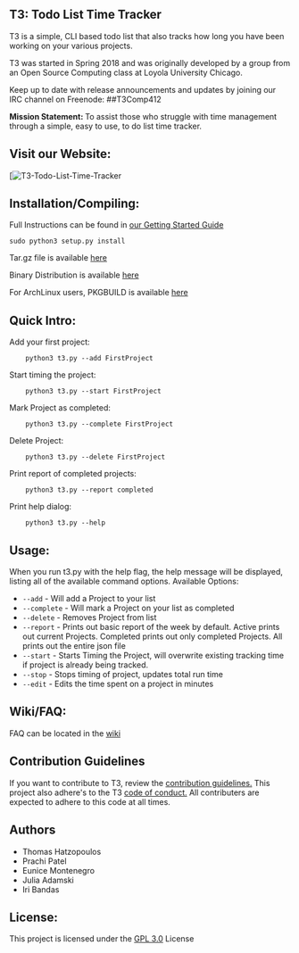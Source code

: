 ## T3: Todo List Time Tracker

T3 is a simple, CLI based todo list that also tracks how long you have been working on your various projects.

T3 was started in Spring 2018 and was originally developed by a group from an Open Source Computing class at Loyola University Chicago.

Keep up to date with release announcements and updates by joining our IRC channel on Freenode: ##T3Comp412

<b>Mission Statement: </b>
To assist those who struggle with time management through a simple, easy to use, to do list time tracker.


## Visit our Website:
[![T3-Todo-List-Time-Tracker](https://github.com/j-adamski/T3-Todo-List-Time-Tracker/blob/master/logos/linkToSite.png)

## Installation/Compiling:
Full Instructions can be found in [our Getting Started Guide](https://github.com/j-adamski/T3-Todo-List-Time-Tracker/blob/master/GettingStarted.md)
```
sudo python3 setup.py install
```
Tar.gz file is available [here](https://github.com/j-adamski/T3-Todo-List-Time-Tracker/blob/master/archive/t3-1.2.0.tar.gz)

Binary Distribution is available [here](https://github.com/j-adamski/T3-Todo-List-Time-Tracker/blob/master/archive/t3-1.2.0-dev1-py3-none-any.whl)

For ArchLinux users, PKGBUILD is available [here](https://github.com/j-adamski/T3-Todo-List-Time-Tracker/blob/master/archive/PKGBUILD) 

## Quick Intro:
Add your first project:
```
    python3 t3.py --add FirstProject
```

Start timing the project:
```
    python3 t3.py --start FirstProject
```

Mark Project as completed:
```
    python3 t3.py --complete FirstProject
```

Delete Project:
```
    python3 t3.py --delete FirstProject
```


Print report of completed projects:
```
    python3 t3.py --report completed
```

Print help dialog: 
```
    python3 t3.py --help
```


## Usage:

When you run t3.py with the help flag, the help message will be displayed, listing all of the available command options.
Available Options:
* `--add` - Will add a Project to your list
* `--complete` - Will mark a Project on your list as completed
* `--delete` - Removes Project from list
* `--report` - Prints out basic report of the week by default. Active prints out current Projects. Completed prints out only completed Projects. All prints out the entire json file
* `--start` - Starts Timing the Project, will overwrite existing tracking time if project is already being tracked.
* `--stop` - Stops timing of project, updates total run time
* `--edit` - Edits the time spent on a project in minutes


## Wiki/FAQ:
FAQ can be located in the [wiki](https://github.com/j-adamski/OSC-Project-2/wiki)


## Contribution Guidelines

If you want to contribute to T3, review the [contribution guidelines.](https://github.com/j-adamski/T3-Todo-List-Time-Tracker/blob/master/Contribution.md) This project also adhere's to the T3 [code of conduct.](https://github.com/j-adamski/T3-Todo-List-Time-Tracker/blob/master/CODE_OF_CONDUCT.md) All contributers are expected to adhere to this code at all times.

## Authors
* Thomas Hatzopoulos
* Prachi Patel
* Eunice Montenegro
* Julia Adamski
* Iri Bandas

## License:

This project is licensed under the [GPL 3.0](LICENSE) License
